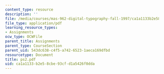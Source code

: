 ```yaml
---
content_type: resource
description: ''
file: /media/courses/mas-962-digital-typography-fall-1997/ca1a1133b2e58cbe93cfd1a5426f0dda_ps2.pdf
file_type: application/pdf
learning_resource_types:
- Assignments
ocw_type: OCWFile
parent_title: Assignments
parent_type: CourseSection
parent_uid: 543dc638-c4f5-a742-6523-1aeca169dfbd
resourcetype: Document
title: ps2.pdf
uid: ca1a1133-b2e5-8cbe-93cf-d1a5426f0dda
---
```

